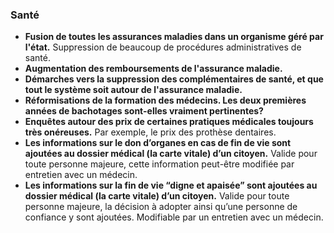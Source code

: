 ### Santé

* **Fusion de toutes les assurances maladies dans un organisme géré par l'état.** Suppression de beaucoup de procédures administratives de santé.
* **Augmentation des remboursements de l'assurance maladie.**
* **Démarches vers la suppression des complémentaires de santé, et que tout le système soit autour de l'assurance maladie.**
* **Réformisations de la formation des médecins. Les deux premières années de bachotages sont-elles vraiment pertinentes?**
* **Enquêtes autour des prix de certaines pratiques médicales toujours très onéreuses.** Par exemple, le prix des prothèse dentaires.
* **Les informations sur le don d’organes en cas de fin de vie sont ajoutées au dossier médical (la carte vitale) d’un citoyen.** Valide pour toute personne majeure, cette information peut-être modifiée par entretien avec un médecin.
* **Les informations sur la fin de vie “digne et apaisée” sont ajoutées au dossier médical (la carte vitale) d’un citoyen.** Valide pour toute personne majeure, la décision à adopter ainsi qu’une personne de confiance y sont ajoutées. Modifiable par un entretien avec un médecin.

